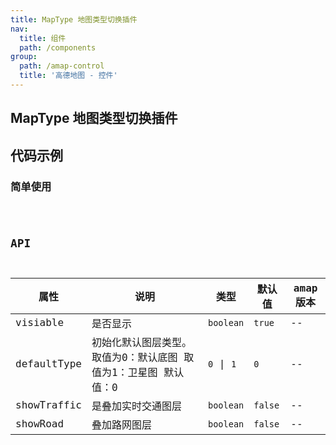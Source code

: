 ```yaml
---
title: MapType 地图类型切换插件
nav:
  title: 组件
  path: /components
group:
  path: /amap-control
  title: '高德地图 - 控件'
---
```


## MapType 地图类型切换插件

## 代码示例

### 简单使用

<code src="./demo/demo-01.tsx" />

## API

| 属性 |说明|类型|默认值|amap版本|
|-----|----|----|----|----|
|visiable| 是否显示 | `boolean` | `true` | -- |
|defaultType| 初始化默认图层类型。取值为0：默认底图 取值为1：卫星图 默认值：0 | `0` \| `1` | `0` | -- |
|showTraffic| 是叠加实时交通图层 | `boolean` | `false` | -- |
|showRoad| 叠加路网图层 | `boolean` | `false` | -- |
